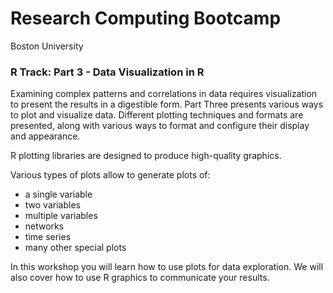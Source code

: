 Research Computing Bootcamp
================
Boston University

### R Track: Part 3 - Data Visualization in R

Examining complex patterns and correlations in data requires visualization to present the results in a digestible form. 
Part Three presents various ways to plot and visualize data. 
Different plotting techniques and formats are presented, along with various ways to format and configure their display and appearance.

R plotting libraries are designed to produce high-quality graphics.

Various types of plots allow to generate plots of:

- a single variable
- two variables
- multiple variables
- networks
- time series
- many other special plots


In this workshop you will learn how to use plots for data exploration. We will also cover how to use R graphics to communicate your results.
